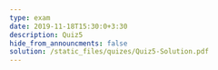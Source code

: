 ```yaml
---
type: exam
date: 2019-11-18T15:30:0+3:30
description: Quiz5
hide_from_announcments: false
solution: /static_files/quizes/Quiz5-Solution.pdf
---
```


